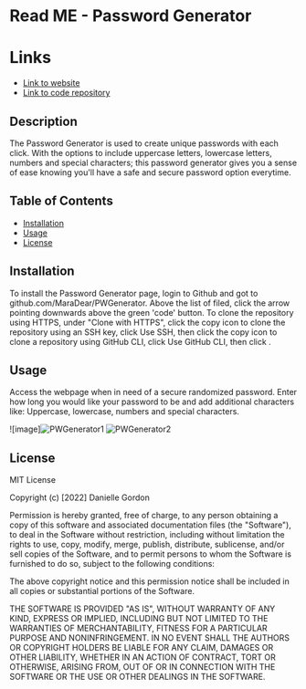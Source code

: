 # Read ME - Password Generator 

# Links

* [Link to website](https://maradear.github.io/PWGenerator/)
* [Link to code repository](https://github.com/MaraDear/PWGenerator)

## Description

The Password Generator is used to create unique passwords with each click. With the options to include uppercase letters, lowercase letters, numbers and special characters; this password generator gives you a sense of ease knowing you'll have a safe and secure password option everytime.

## Table of Contents

* [Installation](#installation)
* [Usage](#usage)
* [License](#license)

## Installation

To install the Password Generator page, login to Github and got to github.com/MaraDear/PWGenerator. Above the list of filed, click the arrow pointing downwards above the green 'code' button. To clone the repository using HTTPS, under "Clone with HTTPS", click the copy icon to clone the repository using an SSH key, click Use SSH, then click the copy icon to clone a repository using GitHub CLI, click Use GitHub CLI, then click .

## Usage

Access the webpage when in need of a secure randomized password. Enter how long you would like your password to be and add additional characters like: Uppercase, lowercase, numbers and special characters.

![image]![PWGenerator1](https://user-images.githubusercontent.com/102925259/167316835-3ae05b88-ed49-4ad2-81c5-5f09d8e97fe0.png)
![PWGenerator2](https://user-images.githubusercontent.com/102925259/167316844-3076fa55-c374-4b02-9e9f-3682c6fb7308.png)



## License
MIT License

Copyright (c) [2022] Danielle Gordon

Permission is hereby granted, free of charge, to any person obtaining a copy of this software and associated documentation files (the "Software"), to deal in the Software without restriction, including without limitation the rights to use, copy, modify, merge, publish, distribute, sublicense, and/or sell copies of the Software, and to permit persons to whom the Software is furnished to do so, subject to the following conditions:

The above copyright notice and this permission notice shall be included in all copies or substantial portions of the Software.

THE SOFTWARE IS PROVIDED "AS IS", WITHOUT WARRANTY OF ANY KIND, EXPRESS OR IMPLIED, INCLUDING BUT NOT LIMITED TO THE WARRANTIES OF MERCHANTABILITY, FITNESS FOR A PARTICULAR PURPOSE AND NONINFRINGEMENT. IN NO EVENT SHALL THE AUTHORS OR COPYRIGHT HOLDERS BE LIABLE FOR ANY CLAIM, DAMAGES OR OTHER LIABILITY, WHETHER IN AN ACTION OF CONTRACT, TORT OR OTHERWISE, ARISING FROM, OUT OF OR IN CONNECTION WITH THE SOFTWARE OR THE USE OR OTHER DEALINGS IN THE SOFTWARE.
                           
